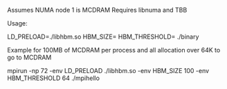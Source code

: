 Assumes NUMA node 1 is MCDRAM
Requires libnuma and TBB

Usage:

LD_PRELOAD=./libhbm.so HBM_SIZE=<size per process on MB> HBM_THRESHOLD=<threshold in kB> ./binary

Example for 100MB of MCDRAM per process and all allocation over 64K to go to MCDRAM

mpirun -np 72 -env LD_PRELOAD ./libhbm.so -env HBM_SIZE 100 -env HBM_THRESHOLD 64 ./mpihello

